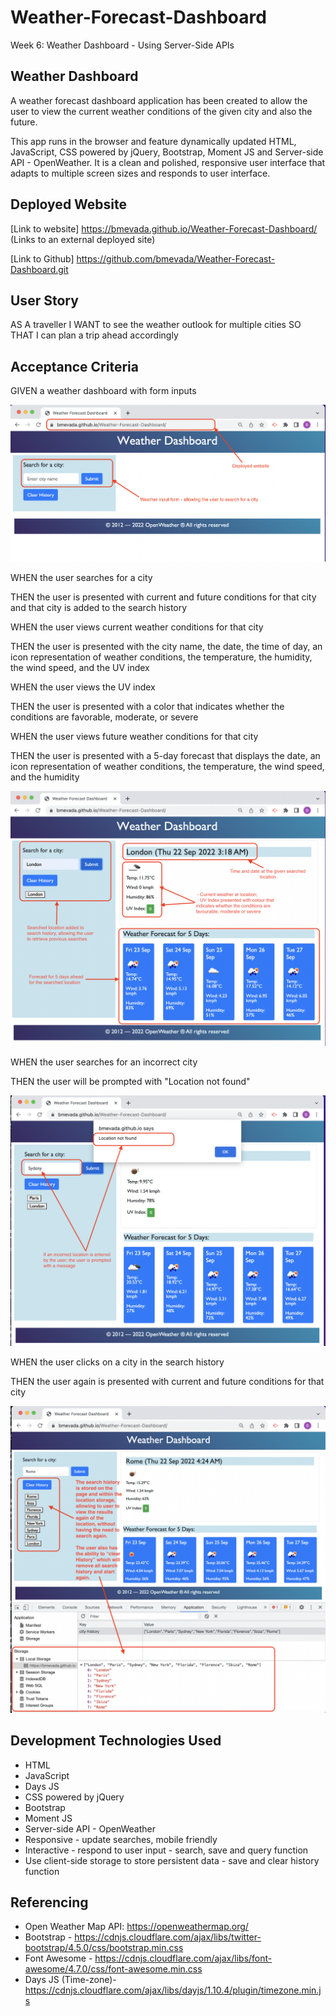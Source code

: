 # Weather-Forecast-Dashboard
Week 6: Weather Dashboard - Using Server-Side APIs

## Weather Dashboard
A weather forecast dashboard application has been created to allow the user to view the current weather conditions of the given city and also the future.

This app runs in the browser and feature dynamically updated HTML, JavaScript, CSS powered by jQuery, Bootstrap, Moment JS and Server-side API - OpenWeather. It is a clean and polished, responsive user interface that adapts to multiple screen sizes and responds to user interface.

## Deployed Website

[Link to website] https://bmevada.github.io/Weather-Forecast-Dashboard/ 
(Links to an external deployed site)

[Link to Github] https://github.com/bmevada/Weather-Forecast-Dashboard.git


## User Story

AS A traveller
I WANT to see the weather outlook for multiple cities 
SO THAT I can plan a trip ahead accordingly


## Acceptance Criteria

GIVEN a weather dashboard with form inputs

<img src= "./images/main-page.png">

WHEN the user searches for a city

THEN the user is presented with current and future conditions for that city and that city is added to the search history

WHEN the user views current weather conditions for that city

THEN the user is presented with the city name, the date, the time of day, an icon representation of weather conditions, the temperature, the humidity, the wind speed, and the UV index

WHEN the user views the UV index

THEN the user is presented with a color that indicates whether the conditions are favorable, moderate, or severe

WHEN the user views future weather conditions for that city

THEN the user is presented with a 5-day forecast that displays the date, an icon representation of weather conditions, the temperature, the wind speed, and the humidity

<img src= "./images/search.png">

WHEN the user searches for an incorrect city

THEN the user will be prompted with "Location not found"

<img src= "./images/incorrect.png">

WHEN the user clicks on a city in the search history

THEN the user again is presented with current and future conditions for that city

<img src= "./images/search-history.png">

## Development Technologies Used

 - HTML
 - JavaScript
 - Days JS
 - CSS powered by jQuery
 - Bootstrap
 - Moment JS
 - Server-side API - OpenWeather
 - Responsive - update searches, mobile friendly
 - Interactive - respond to user input - search, save and query function
 - Use client-side storage to store persistent data - save and clear  history function

## Referencing

 - Open Weather Map API: https://openweathermap.org/
 - Bootstrap - https://cdnjs.cloudflare.com/ajax/libs/twitter-bootstrap/4.5.0/css/bootstrap.min.css
  - Font Awesome - https://cdnjs.cloudflare.com/ajax/libs/font-awesome/4.7.0/css/font-awesome.min.css
 - Days JS (Time-zone)- https://cdnjs.cloudflare.com/ajax/libs/dayjs/1.10.4/plugin/timezone.min.js

 

